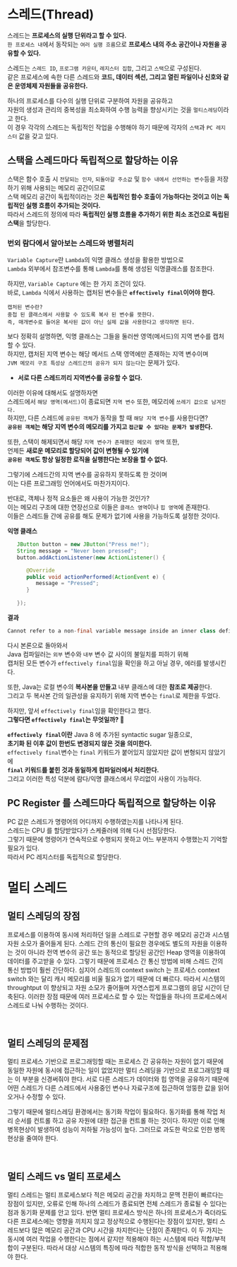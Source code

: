 # 스레드(Thread)
     
스레드는 **프로세스의 실행 단위라고 할 수 있다.**          
`한 프로세스 내`에서 동작되는 `여러 실행 흐름`으로 **프로세스 내의 주소 공간이나 자원을 공유할 수 있다.**   
         
스레드는 `스레드 ID`, `프로그램 카운터`, `레지스터 집합`, 그리고 `스택`으로 구성된다.     
같은 프로세스에 속한 다른 스레드와 **코드, 데이터 섹션, 그리고 열린 파일이나 신호와 같은 운영체제 자원들을 공유한다.**   
         
하나의 프로세스를 다수의 실행 단위로 구분하여 자원을 공유하고        
자원의 생성과 관리의 중복성을 최소화하여 수행 능력을 향상시키는 것을 `멀티스레딩`이라고 한다.      
이 경우 각각의 스레드는 독립적인 작업을 수행해야 하기 때문에 각자의 `스택`과 `PC 레지스터` 값을 갖고 있다.
   
## 스택을 스레드마다 독립적으로 할당하는 이유

스택은 함수 호출 시 `전달되는 인자`, `되돌아갈 주소값` 및 `함수 내에서 선언하는 변수`등을 저장하기 위해 사용되는 메모리 공간이므로       
스택 메모리 공간이 독립적이라는 것은 **독립적인 함수 호출이 가능하다는 것이고 이는 독립적인 실행 흐름이 추가되는 것이다.**       
따라서 스레드의 정의에 따라 **독립적인 실행 흐름을 추가하기 위한 최소 조건으로 독립된 스택**을 할당한다.     
   
### 번외 람다에서 알아보는 스레드와 병렬처리       
`Variable Capture`란 `Lambda`의 익명 클래스 생성을 활용한 방법으로         
`Lambda` 외부에서 참조변수를 통해 `Lambda`를 통해 생성된 익명클래스를 참조한다.   
           
하지만, `Variable Capture` 에는 한 가지 조건이 있다.              
바로, `Lambda` 식에서 사용하는 캡처된 변수들은 **`effectively final`이어야 한다.**               
              
```
캡처된 변수란?        
중첩 된 클래스에서 사용할 수 있도록 복사 된 변수를 뜻한다.              
즉, 매개변수로 들어온 복사된 값이 아닌 실제 값을 사용한다고 생각하면 된다.         
```

보다 정확히 설명하면, 익명 클래스는 그들을 둘러싼 영역(메서드)의 지역 변수를 캡처할 수 있다.           
하지만, 캡처된 지역 변수는 해당 메서드 스택 영역에만 존재하는 지역 변수이며            
`JVM 메모리 구조 특성상 스레드간의 공유가 되지 않는다`는 문제가 있다.     
       
* **서로 다른 스레드끼리 지역변수를 공유할 수 없다.**    
                           
이러한 이유에 대해서도 설명하자면                    
스레드에서 `해당 영역(메서드)`이 종료되면 `지역 변수` 또한, 메모리에 `쓰레기 값으로 남겨진다.`               
하지만, 다른 스레드에 `공유된 객체`가 동작을 할 때 `해당 지역 변수`를 사용한다면?                                   
**`공유된 객체`는 해당 지역 변수의 메모리를 가지고 `접근할 수 있다는 문제가 발생`한다.**                  
              
또한, 스택이 해제되면서 해당 `지역 변수가 존재했던 메모리 영역` 또한,            
언제든 **새로운 메모리로 할당되어 값이 변형될 수 있기에**                      
**`공유된 객체`도 항상 일정한 로직을 실행한다는 보장을 할 수 없다.**                 
                  
그렇기에 스레드간의 지역 변수를 공유하지 못하도록 한 것이며       
이는 다른 프로그래밍 언어에서도 마찬가지이다.      
     
반대로, 객체나 정적 요소들은 왜 사용이 가능한 것인가?        
이는 메모리 구조에 대한 연장선으로 이들은 `클래스 영역`이나 `힙 영역`에 존재한다.     
이들은 스레드들 간에 공유를 해도 문제가 없기에 사용을 가능하도록 설정한 것이다.    
   
**익명 클래스**
```java
   JButton button = new JButton("Press me!");
   String message = "Never been pressed";
   button.addActionListener(new ActionListener() {

      @Override
      public void actionPerformed(ActionEvent e) {
         message = "Pressed";
      }
          
   });
```
**결과**    
```java
Cannot refer to a non-final variable message inside an inner class defined in a different method
```  
   
다시 본론으로 돌아와서        
Java 컴파일러는 `외부` 변수와 `내부` 변수 값 사이의 불일치를 피하기 위해      
캡처된 모든 변수가 `effectively final`임을 확인을 하고 아닐 경우, 에러를 발생시킨다.                 
                          
또한, Java는 로컬 변수의 **복사본을 만들고** 내부 클래스에 대한 **참조로 제공**한다.          
그리고 두 복사본 간의 일관성을 유지하기 위해 지역 변수는 `final`로 제한을 두었다.             

하지만, 앞서 `effectively final`임을 확인한다고 했다.      
**그렇다면 `effectively final`는 무엇일까? 🤔**   
              
**`effectively final`이란** Java 8 에 추가된 syntactic sugar 일종으로,     
**초기화 된 이후 값이 한번도 변경되지 않은 것을 의미한다.**                       
`effectively final`변수는 `final` 키워드가 붙어있지 않았지만 값이 변형되지 않았기에    
**`final` 키워드를 붙힌 것과 동일하게 컴파일러에서 처리한다.**           
그리고 이러한 특성 덕분에 람다/익명 클래스에서 무리없이 사용이 가능하다.  

      
## PC Register 를 스레드마다 독립적으로 할당하는 이유
   
PC 값은 스레드가 명령어의 어디까지 수행하였는지를 나타나게 된다.      
스레드는 CPU 를 할당받았다가 스케줄러에 의해 다시 선점당한다.      
그렇기 때문에 명령어가 연속적으로 수행되지 못하고 어느 부분까지 수행했는지 기억할 필요가 있다.      
따라서 PC 레지스터를 독립적으로 할당한다.     
       
# 멀티 스레드  
## 멀티 스레딩의 장점

프로세스를 이용하여 동시에 처리하던 일을 스레드로 구현할 경우 메모리 공간과 시스템 자원 소모가 줄어들게 된다. 스레드 간의 통신이 필요한 경우에도 별도의 자원을 이용하는 것이 아니라 전역 변수의 공간 또는 동적으로 할당된 공간인 Heap 영역을 이용하여 데이터를 주고받을 수 있다. 그렇기 때문에 프로세스 간 통신 방법에 비해 스레드 간의 통신 방법이 훨씬 간단하다. 심지어 스레드의 context switch 는 프로세스 context switch 와는 달리 캐시 메모리를 비울 필요가 없기 때문에 더 빠르다. 따라서 시스템의 throughtput 이 향상되고 자원 소모가 줄어들며 자연스럽게 프로그램의 응답 시간이 단축된다. 이러한 장점 때문에 여러 프로세스로 할 수 있는 작업들을 하나의 프로세스에서 스레드로 나눠 수행하는 것이다.

</br>

## 멀티 스레딩의 문제점

멀티 프로세스 기반으로 프로그래밍할 때는 프로세스 간 공유하는 자원이 없기 때문에 동일한 자원에 동시에 접근하는 일이 없었지만 멀티 스레딩을 기반으로 프로그래밍할 때는 이 부분을 신경써줘야 한다. 서로 다른 스레드가 데이터와 힙 영역을 공유하기 때문에 어떤 스레드가 다른 스레드에서 사용중인 변수나 자료구조에 접근하여 엉뚱한 값을 읽어오거나 수정할 수 있다.

그렇기 때문에 멀티스레딩 환경에서는 동기화 작업이 필요하다. 동기화를 통해 작업 처리 순서를 컨트롤 하고 공유 자원에 대한 접근을 컨트롤 하는 것이다. 하지만 이로 인해 병목현상이 발생하여 성능이 저하될 가능성이 높다. 그러므로 과도한 락으로 인한 병목현상을 줄여야 한다.

</br>

## 멀티 스레드 vs 멀티 프로세스

멀티 스레드는 멀티 프로세스보다 적은 메모리 공간을 차지하고 문맥 전환이 빠르다는 장점이 있지만, 오류로 인해 하나의 스레드가 종료되면 전체 스레드가 종료될 수 있다는 점과 동기화 문제를 안고 있다. 반면 멀티 프로세스 방식은 하나의 프로세스가 죽더라도 다른 프로세스에는 영향을 끼치지 않고 정상적으로 수행된다는 장점이 있지만, 멀티 스레드보다 많은 메모리 공간과 CPU 시간을 차지한다는 단점이 존재한다. 이 두 가지는 동시에 여러 작업을 수행한다는 점에서 같지만 적용해야 하는 시스템에 따라 적합/부적합이 구분된다. 따라서 대상 시스템의 특징에 따라 적합한 동작 방식을 선택하고 적용해야 한다.
